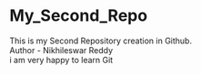 # My_Second_Repo
This is my Second Repository creation in Github.
<br>
Author - Nikhileswar Reddy
<br>
i am very happy to learn Git
